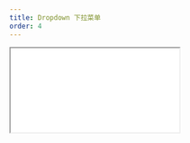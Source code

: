 ```yaml
---
title: Dropdown 下拉菜单
order: 4
---
```


<Iframe src="//mc.fusion.design/demos/comp_groups/@alifd/next/dropdown?theme=@alifd/theme-2" />
